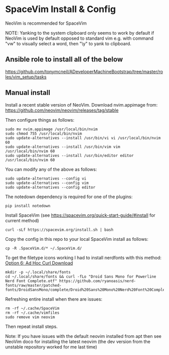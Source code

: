# SpaceVim Install & Config

NeoVim is recommended for SpaceVim

NOTE: Yanking to the system clipboard only seems to work by default if NeoVim is used by default opposed to standard vim
e.g. with command "vw" to visually select a word, then "\y" to yank to clipboard. 

## Ansible role to install all of the below

https://github.com/tonymcneil/ADeveloperMachineBootstrap/tree/master/roles/vim_setup/tasks

## Manual install

Install a recent stable version of NeoVim. Download nvim.appimage from: https://github.com/neovim/neovim/releases/tag/stable

Then configure things as follows:

    sudo mv nvim.appimage /usr/local/bin/nvim
    sudo chmod 755 /usr/local/bin/nvim
    sudo update-alternatives --install /usr/bin/vi vi /usr/local/bin/nvim 60
    sudo update-alternatives --install /usr/bin/vim vim /usr/local/bin/nvim 60
    sudo update-alternatives --install /usr/bin/editor editor /usr/local/bin/nvim 60

You can modify any of the above as follows:

    sudo update-alternatives --config vi
    sudo update-alternatives --config vim
    sudo update-alternatives --config editor

The notedown dependency is required for one of the plugins:

    pip install notedown

Install SpaceVim (see https://spacevim.org/quick-start-guide/#install for current method)

    curl -sLf https://spacevim.org/install.sh | bash

Copy the config in this repo to your local SpaceVim install as follows:

    cp -R .SpaceVim.d/* ~/.SpaceVim.d/

To get the filetype icons working I had to install nerdfonts with this method: [Option 6: Ad Hoc Curl Download](https://github.com/ryanoasis/nerd-fonts#option-6-ad-hoc-curl-download)

    mkdir -p ~/.local/share/fonts
    cd ~/.local/share/fonts && curl -fLo "Droid Sans Mono for Powerline Nerd Font Complete.otf" https://github.com/ryanoasis/nerd-fonts/raw/master/patched-fonts/DroidSansMono/complete/Droid%20Sans%20Mono%20Nerd%20Font%20Complete.otf

Refreshing entire install when there are issues:

    rm -rf ~/.cache/SpaceVim
    rm -rf ~/.cache/vimfiles
    sudo remove vim neovim

Then repeat install steps.

Note: If you have issues with the default neovim installed from apt then see NeoVim doco for installing the latest neovim (the dev version from the unstable repository worked for me last time)

